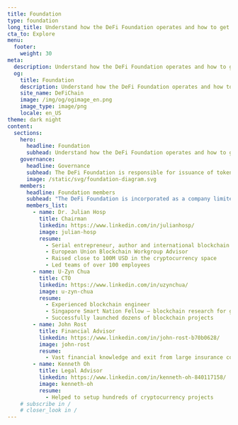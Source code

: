 ```yaml
---
title: Foundation
type: foundation
long_title: Understand how the DeFi Foundation operates and how to get involved.
cta_to: Explore
menu:
  footer:
    weight: 30
meta:
  description: Understand how the DeFi Foundation operates and how to get involved.
  og:
    title: Foundation
    description: Understand how the DeFi Foundation operates and how to get involved.
    site_name: DeFiChain
    image: /img/og/ogimage_en.png
    image_type: image/png
    locale: en_US
theme: dark night
content:
  sections:
    hero:
      headline: Foundation
      subhead: Understand how the DeFi Foundation operates and how to get involved.
    governance:
      headline: Governance
      subhead: The DeFi Foundation is responsible for issuance of tokens to users and groups to speed up adoption. The Foundation is tasked with boosting the ecosystem, bringing in ecosystem partners, directing the development of the tools for ecosystem partners, and other activities to increase the number of ecosystem partners.
      image: /static/svg/foundation-diagram.svg
    members:
      headline: Foundation members
      subhead: "The DeFi Foundation is incorporated as a company limited by guarantee. The founding members of the foundation are:"
      members_list:
        - name: Dr. Julian Hosp
          title: Chairman
          linkedin: https://www.linkedin.com/in/julianhosp/
          image: julian-hosp
          resume:
            - Serial entrepreneur, author and international blockchain expert
            - European Union Blockchain Workgroup Advisor
            - Raised close to 100M USD in the cryptocurrency space
            - Led teams of over 100 employees
        - name: U-Zyn Chua
          title: CTO
          linkedin: https://www.linkedin.com/in/uzynchua/
          image: u-zyn-chua
          resume:
            - Experienced blockchain engineer
            - Singapore Smart Nation Fellow – blockchain research for government
            - Successfully launched dozens of blockchain projects
        - name: John Rost
          title: Financial Advisor
          linkedin: https://www.linkedin.com/in/john-rost-b70b0628/
          image: john-rost
          resume:
            - Vast financial knowledge and exit from large insurance company in the US
        - name: Kenneth Oh
          title: Legal Advisor
          linkedin: https://www.linkedin.com/in/kenneth-oh-840117158/
          image: kenneth-oh
          resume:
            - Helped to setup hundreds of cryptocurrency projects
    # subscribe in /
    # closer_look in /
---
```

